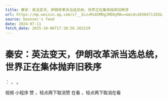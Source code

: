 ```yaml
---
title: 秦安：英法变天，伊朗改革派当选总统，世界正在集体抛弃旧秩序
url: https://mp.weixin.qq.com/s?__biz=MzA5MDg1MDUyMA==&mid=2650471103&idx=1&sn=c1e166ecc6b76c24dfa941fdad9b6813
source: Doonsec's feed
date: 2024-07-11
fetch_date: 2025-10-06T17:38:56.262219
---
```


# 秦安：英法变天，伊朗改革派当选总统，世界正在集体抛弃旧秩序

：
，
。

视频
小程序
赞
，轻点两下取消赞
在看
，轻点两下取消在看